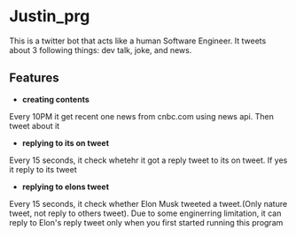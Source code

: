 # Justin_prg

This is a twitter bot that acts like a human Software Engineer.
It tweets about 3 following things: dev talk, joke, and news.

## Features

- **creating contents**

Every 10PM it get recent one news from cnbc.com using news api. Then tweet about it


- **replying to its on tweet**

Every 15 seconds, it check whetehr it got a reply tweet to its on tweet. If yes it reply to its tweet

- **replying to elons tweet**

Every 15 seconds, it check whether Elon Musk tweeted a tweet.(Only nature tweet, not reply to others tweet). Due to some enginerring limitation, it can reply to Elon's reply tweet only when you first started running this program
